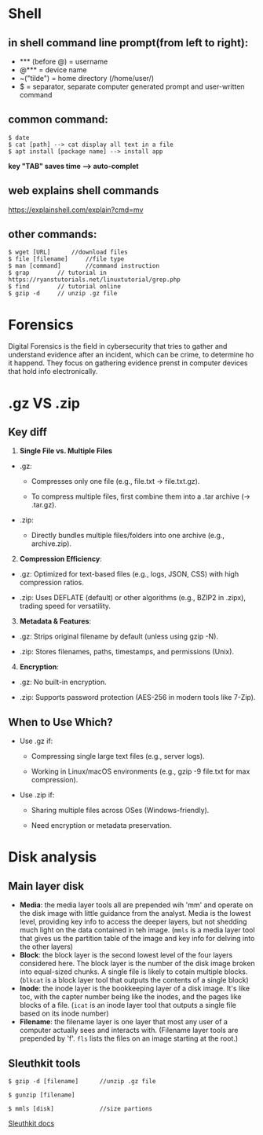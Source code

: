 # Shell
## in shell command line prompt(from left to right):
- *** (before @) = username
- @*** = device name
- ~("tilde") = home directory (/home/user/)
- $ = separator, separate computer generated prompt and user-written command

## common command:
```
$ date
$ cat [path] --> cat display all text in a file
$ apt install [package name] --> install app
```

**key "TAB" saves time --> auto-complet**

## web explains shell commands
https://explainshell.com/explain?cmd=mv

## other commands:
```
$ wget [URL]      //download files
$ file [filename]     //file type 
$ man [command]       //command instruction
$ grap        // tutorial in https://ryanstutorials.net/linuxtutorial/grep.php
$ find        // tutorial online
$ gzip -d     // unzip .gz file
```
# Forensics
Digital Forensics is the field in cybersecurity that tries to gather and understand evidence after an incident, which can be crime, to determine ho it happend. They focus on gathering evidence prenst in computer devices that hold info electronically.

# .gz VS .zip

## Key diff

1. **Single File vs. Multiple Files**
- .gz:

    - Compresses only one file (e.g., file.txt → file.txt.gz).

    - To compress multiple files, first combine them into a .tar archive (→ .tar.gz).

- .zip:

    - Directly bundles multiple files/folders into one archive (e.g., archive.zip).

2. **Compression Efficiency**:
- .gz: Optimized for text-based files (e.g., logs, JSON, CSS) with high compression ratios.

- .zip: Uses DEFLATE (default) or other algorithms (e.g., BZIP2 in .zipx), trading speed for versatility.

3. **Metadata & Features**:
- .gz: Strips original filename by default (unless using gzip -N).

- .zip: Stores filenames, paths, timestamps, and permissions (Unix).

4. **Encryption**:
- .gz: No built-in encryption.

- .zip: Supports password protection (AES-256 in modern tools like 7-Zip).

## When to Use Which?
- Use .gz if:

    - Compressing single large text files (e.g., server logs).

    - Working in Linux/macOS environments (e.g., gzip -9 file.txt for max compression).

- Use .zip if:

    - Sharing multiple files across OSes (Windows-friendly).

    - Need encryption or metadata preservation.

# Disk analysis

## Main layer disk
- **Media**: the media layer tools all are prepended wih 'mm' and operate on the disk image with little guidance from the analyst. Media is the lowest level, providing key info to access the deeper layers, but not shedding much light on the data contained in teh image. (`mmls` is a media layer tool that gives us the partition table of the image and key info for delving into the other layers)
- **Block**: the block layer is the second lowest level of the four layers considered here. The block layer is the number of the disk image broken into equal-sized chunks. A single file is likely to cotain multiple blocks. (`blkcat` is a block layer tool that outputs the contents of a single block)
- **Inode**: the inode layer is the bookkeeping layer of a disk image. It's like toc, with the capter number being like the inodes, and the pages like blocks of a file. (`icat` is an inode layer tool that outputs a single file based on its inode number)
- **Filename**: the filename layer is one layer that most any user of a computer actually sees and interacts with. (Filename layer tools are prepended by 'f'. `fls` lists the files on an image starting at the root.) 
## Sleuthkit tools
```
$ gzip -d [filename]      //unzip .gz file

$ gunzip [filename]

$ mmls [disk]             //size partions
```

[Sleuthkit docs](http://wiki.sleuthkit.org/index.php?title=TSK_Tool_Overview )

